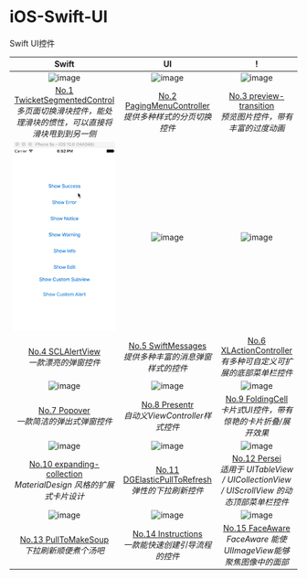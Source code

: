 # iOS-Swift-UI
Swift UI控件


|Swift|UI|!|
|:---:|:---:|:---:|
|![image](https://cloud.githubusercontent.com/assets/7887319/18714404/e77e7588-8015-11e6-939b-25f187a8b4d0.gif)|![image](https://raw.githubusercontent.com/wiki/kitasuke/PagingMenuController/images/demo2.gif)|![image](https://github.com/Ramotion/preview-transition/blob/master/preview-transition.gif)|
|[No.1 TwicketSegmentedControl](https://github.com/twicketapp/TwicketSegmentedControl)<br>*多页面切换滑块控件，能处理滑块的惯性，可以直接将滑块甩到到另一侧*|[No.2 PagingMenuController](https://github.com/kitasuke/PagingMenuController)<br>*提供多种样式的分页切换控件*|[No.3 preview-transition](https://github.com/Ramotion/Preview-Transition)<br>*预览图片控件，带有丰富的过度动画*|
|![image](https://github.com/vikmeup/SCLAlertView-Swift/blob/master/dynamicAnimator.gif)|![image](https://github.com/SwiftKickMobile/SwiftMessages/blob/master/Design/SwiftMessagesSegue.gif)|![image](https://github.com/xmartlabs/XLActionController/blob/master/Media/demo_skype.gif)|
|[No.4 SCLAlertView](https://github.com/vikmeup/SCLAlertView-Swift)<br>*一款漂亮的弹窗控件*|[No.5 SwiftMessages](https://github.com/SwiftKickMobile/SwiftMessages)<br>*提供多种丰富的消息弹窗样式的控件*|[No.6 XLActionController](https://github.com/xmartlabs/XLActionController)<br>*有多种可自定义可扩展的底部菜单栏控件*|
|![image](https://github.com/corin8823/Popover/blob/master/ScreenShots/Screenshot.gif)|![image](https://camo.githubusercontent.com/2f9bc3bafa1c165466708edf23730a80af98918b/687474703a2f2f64616e69656c6f7a616e6f2e636f6d2f50726573656e74722f476966732f506f707570536c6f772e676966)|![image](https://github.com/Ramotion/folding-cell/blob/master/Screenshots/foldingCell.gif)|
|[No.7 Popover](https://github.com/corin8823/Popover)<br>*一款简洁的弹出式弹窗控件*|[No.8 Presentr](https://github.com/IcaliaLabs/Presentr)<br>*自动义ViewController样式控件*|[No.9 FoldingCell](https://github.com/Ramotion/folding-cell)<br>*卡片式UI控件，带有惊艳的卡片折叠/展开效果*|
|![image](https://github.com/Ramotion/expanding-collection/blob/master/expanding-collection.gif)|![image](https://github.com/gontovnik/DGElasticPullToRefresh/blob/master/DGElasticPullToRefreshPreview1.gif)|![image](https://github.com/Yalantis/Persei/blob/master/Assets/animation.gif)|
|[No.10 expanding-collection](https://github.com/Ramotion/expanding-collection)<br>*MaterialDesign 风格的扩展式卡片设计*|[No.11 DGElasticPullToRefresh](https://github.com/gontovnik/DGElasticPullToRefresh)<br>*弹性的下拉刷新控件*|[No.12 Persei](https://github.com/Yalantis/Persei)<br>*适用于 UITableView / UICollectionView / UIScrollView 的动态顶部菜单栏控件*|
|![image](https://raw.githubusercontent.com/Yalantis/PullToMakeSoup/master/PullToMakeSoupDemo/Resouces/recipe-finder.gif)|![image](https://camo.githubusercontent.com/072ef03302b2ba16605c71f8e5e7a19bb700e149/687474703a2f2f692e696d6775722e636f6d2f4a556c514839462e676966)|![image](https://raw.githubusercontent.com/BeauNouvelle/FaceAware/master/Images/largeExample.jpg)|
|[No.13 PullToMakeSoup](https://github.com/Yalantis/PullToMakeSoup)<br>*下拉刷新顺便煮个汤吧*|[No.14 Instructions](https://github.com/ephread/Instructions)<br>*一款能快速创建引导流程的控件*|[No.15 FaceAware](https://github.com/BeauNouvelle/FaceAware)<br>*FaceAware 能使UIImageView能够聚焦图像中的面部*|


